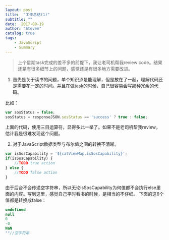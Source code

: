 ```yaml
---
layout: post
title:  "工作总结(1)"
subtitle: ""
date:  2017-09-19
author: "Steven"
catalog: true
tags: 
    - JavaScript
    - Summary
---
```


> 上个星期task完成的差不多的前提下，我让老司机帮我review code。结果还是有很多细节上的问题，感觉还是有很多地方需要改进。

1. 首先是关于读书的问题，单个知识点是能理解，但是放在了一起，理解代码还是需要花一定的时间。并且在做task的时候，自己很容易会写那种冗余的代码。

比如：

```javascript
var sosStatus = false;
sosStatus = responseJSON.sosStatus == 'success' ? true : false;
```

上面的代码，使用三目运算符，显得多此一举了。如果不是老司机帮我review，估计我是很难发现这个问题。

2. 对于JavaScript数据类型与布尔值之间的转换不清晰。

```javascript
var isSosCapability = '${catViewMap.isSosCapability}';
if(isSosCapability) {
    //TODO true action 
} else {
    //TODO false action
}
```

由于后台不会传递空字符串，所以无论isSosCapability为何值都不会执行else里面的内容。写到这里，感觉自己平时看书的时候，是相当的不仔细。
下面的这6个值都是转换成false：

```javascript
undefined
null
0
-0
NaN
""//空字符串
```